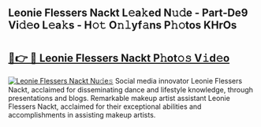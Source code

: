 ## Leonie Flessers Nackt L𝚎a𝚔ed N𝚞𝚍e - Part-De9 Vi𝚍𝚎o L𝚎a𝚔s - H𝚘𝚝 O𝚗𝚕yf𝚊ns P𝚑𝚘tos KHrOs

# <h2><a href="http://kfeju9.oniu.top/?m=Leonie+Flessers+Nackt">🔗👉 🔴 Leonie Flessers Nackt P𝚑ot𝚘𝚜 V𝚒d𝚎o</a></h2>

[![Leonie Flessers Nackt Nu𝚍e𝚜](https://i.imgur.com/0qMVB7G.gif)](http://kfeju9.oniu.top/?m=Leonie+Flessers+Nackt)
Social media innovator Leonie Flessers Nackt, acclaimed for disseminating dance and lifestyle knowledge, through presentations and blogs. Remarkable makeup artist assistant Leonie Flessers Nackt, acclaimed for their exceptional abilities and accomplishments in assisting makeup artists.  
